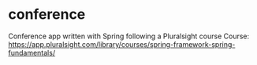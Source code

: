 # conference
Conference app written with Spring following a Pluralsight course
Course: https://app.pluralsight.com/library/courses/spring-framework-spring-fundamentals/
